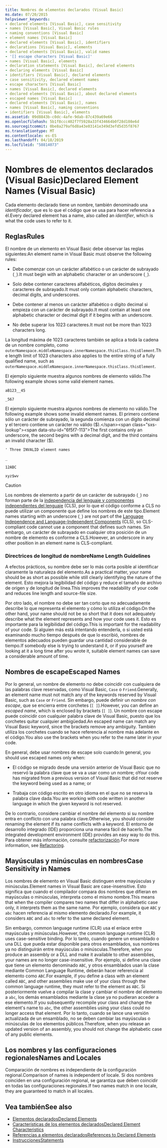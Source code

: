 ```yaml
---
title: Nombres de elementos declarados (Visual Basic)
ms.date: 07/20/2015
helpviewer_keywords:
- declared elements [Visual Basic], case sensitivity
- names [Visual Basic], Visual Basic rules
- naming conventions [Visual Basic]
- element names [Visual Basic]
- declared elements [Visual Basic], identifiers
- declarations [Visual Basic], elements
- declared elements [Visual Basic], valid names
- '[] escape characters [Visual Basic]'
- names [Visual Basic], elements
- declaration statements [Visual Basic], declared elements
- declaring elements [Visual Basic]
- identifiers [Visual Basic], declared elements
- case sensitivity, declared element names
- escape characters [Visual Basic]
- names [Visual Basic], declared elements
- declared elements [Visual Basic], about declared elements
- escaped names [Visual Basic]
- declared elements [Visual Basic], names
- names [Visual Basic], naming conventions
- identifiers [Visual Basic], elements
ms.assetid: 09d8843b-c0dc-4afe-9dab-87c439a69e66
ms.openlocfilehash: 5b1f8ccc402f7f5928a33f434664b0f28d108e6d
ms.sourcegitcommit: 0be8a279af6d8a43e03141e349d3efd5d35f8767
ms.translationtype: MT
ms.contentlocale: es-ES
ms.lasthandoff: 04/18/2019
ms.locfileid: "58814073"
---
```

# <a name="declared-element-names-visual-basic"></a><span data-ttu-id="6f5f7-102">Nombres de elementos declarados (Visual Basic)</span><span class="sxs-lookup"><span data-stu-id="6f5f7-102">Declared Element Names (Visual Basic)</span></span>
<span data-ttu-id="6f5f7-103">Cada elemento declarado tiene un nombre, también denominado una *identificador*, que es lo que el código que se usa para hacer referencia a él.</span><span class="sxs-lookup"><span data-stu-id="6f5f7-103">Every declared element has a name, also called an *identifier*, which is what the code uses to refer to it.</span></span>  
  
## <a name="rules"></a><span data-ttu-id="6f5f7-104">Reglas</span><span class="sxs-lookup"><span data-stu-id="6f5f7-104">Rules</span></span>  
 <span data-ttu-id="6f5f7-105">El nombre de un elemento en Visual Basic debe observar las reglas siguientes:</span><span class="sxs-lookup"><span data-stu-id="6f5f7-105">An element name in Visual Basic must observe the following rules:</span></span>  
  
-   <span data-ttu-id="6f5f7-106">Debe comenzar con un carácter alfabético o un carácter de subrayado (`_`).</span><span class="sxs-lookup"><span data-stu-id="6f5f7-106">It must begin with an alphabetic character or an underscore (`_`).</span></span>  
  
-   <span data-ttu-id="6f5f7-107">Solo debe contener caracteres alfabéticos, dígitos decimales y caracteres de subrayado.</span><span class="sxs-lookup"><span data-stu-id="6f5f7-107">It must only contain alphabetic characters, decimal digits, and underscores.</span></span>  
  
-   <span data-ttu-id="6f5f7-108">Debe contener al menos un carácter alfabético o dígito decimal si empieza con un carácter de subrayado.</span><span class="sxs-lookup"><span data-stu-id="6f5f7-108">It must contain at least one alphabetic character or decimal digit if it begins with an underscore.</span></span>  
  
-   <span data-ttu-id="6f5f7-109">No debe superar los 1023 caracteres.</span><span class="sxs-lookup"><span data-stu-id="6f5f7-109">It must not be more than 1023 characters long.</span></span>  
  
 <span data-ttu-id="6f5f7-110">La longitud máxima de 1023 caracteres también se aplica a toda la cadena de un nombre completo, como `outerNamespace.middleNamespace.innerNamespace.thisClass.thisElement`.</span><span class="sxs-lookup"><span data-stu-id="6f5f7-110">The length limit of 1023 characters also applies to the entire string of a fully qualified name, such as `outerNamespace.middleNamespace.innerNamespace.thisClass.thisElement`.</span></span>  
  
 <span data-ttu-id="6f5f7-111">El ejemplo siguiente muestra algunos nombres de elemento válido.</span><span class="sxs-lookup"><span data-stu-id="6f5f7-111">The following example shows some valid element names.</span></span>  
  
 `aB123__45`  
  
 `_567`  
  
 <span data-ttu-id="6f5f7-112">El ejemplo siguiente muestra algunos nombres de elemento no válido.</span><span class="sxs-lookup"><span data-stu-id="6f5f7-112">The following example shows some invalid element names.</span></span> <span data-ttu-id="6f5f7-113">El primero contiene sólo un carácter de subrayado, la segunda comienza con un dígito decimal y el tercero contiene un carácter no válido ($).</span><span class="sxs-lookup"><span data-stu-id="6f5f7-113">The first contains only an underscore, the second begins with a decimal digit, and the third contains an invalid character ($).</span></span>  
  
 `' Three INVALID element names`  
  
 `_`  
  
 `12ABC`  
  
 `xyz$wv`  
  
> [!CAUTION]
>  <span data-ttu-id="6f5f7-114">Los nombres de elemento a partir de un carácter de subrayado (`_`) no forman parte de la [independencia del lenguaje y componentes independientes del lenguaje](../../../../standard/language-independence-and-language-independent-components.md) (CLS), por lo que el código conforme a CLS no puede utilizar un componente que define los nombres de este tipo.</span><span class="sxs-lookup"><span data-stu-id="6f5f7-114">Element names starting with an underscore (`_`) are not part of the [Language Independence and Language-Independent Components](../../../../standard/language-independence-and-language-independent-components.md) (CLS), so CLS-compliant code cannot use a component that defines such names.</span></span> <span data-ttu-id="6f5f7-115">Sin embargo, un carácter de subrayado en cualquier otra posición de un nombre de elemento es conforme a CLS.</span><span class="sxs-lookup"><span data-stu-id="6f5f7-115">However, an underscore in any other position in an element name is CLS-compliant.</span></span>  
  
### <a name="name-length-guidelines"></a><span data-ttu-id="6f5f7-116">Directrices de longitud de nombre</span><span class="sxs-lookup"><span data-stu-id="6f5f7-116">Name Length Guidelines</span></span>  
 <span data-ttu-id="6f5f7-117">A efectos prácticos, su nombre debe ser lo más corta posible al identificar claramente la naturaleza del elemento.</span><span class="sxs-lookup"><span data-stu-id="6f5f7-117">As a practical matter, your name should be as short as possible while still clearly identifying the nature of the element.</span></span> <span data-ttu-id="6f5f7-118">Esto mejora la legibilidad del código y reduce el tamaño de archivo de origen y de longitud de línea.</span><span class="sxs-lookup"><span data-stu-id="6f5f7-118">This improves the readability of your code and reduces line length and source-file size.</span></span>  
  
 <span data-ttu-id="6f5f7-119">Por otro lado, el nombre no debe ser tan corto que no adecuadamente describe lo que representa el elemento y cómo lo utiliza el código.</span><span class="sxs-lookup"><span data-stu-id="6f5f7-119">On the other hand, your name should not be so short that it does not adequately describe what the element represents and how your code uses it.</span></span> <span data-ttu-id="6f5f7-120">Esto es importante para la legibilidad del código.</span><span class="sxs-lookup"><span data-stu-id="6f5f7-120">This is important for the readability of your code.</span></span> <span data-ttu-id="6f5f7-121">Si alguien más está intentando entenderla, o si usted está examinando mucho tiempo después de que lo escribió, nombres de elementos adecuados pueden guardar una cantidad considerable de tiempo.</span><span class="sxs-lookup"><span data-stu-id="6f5f7-121">If somebody else is trying to understand it, or if you yourself are looking at it a long time after you wrote it, suitable element names can save a considerable amount of time.</span></span>  
  
## <a name="escaped-names"></a><span data-ttu-id="6f5f7-122">Nombres de escape</span><span class="sxs-lookup"><span data-stu-id="6f5f7-122">Escaped Names</span></span>  
 <span data-ttu-id="6f5f7-123">Por lo general, un nombre de elemento no debe coincidir con cualquiera de las palabras clave reservadas, como Visual Basic, `Case` o `Friend`.</span><span class="sxs-lookup"><span data-stu-id="6f5f7-123">Generally, an element name must not match any of the keywords reserved by Visual Basic, such as `Case` or `Friend`.</span></span> <span data-ttu-id="6f5f7-124">Sin embargo, puede definir un *nombre con escape*, que se encierra entre corchetes (`[ ]`).</span><span class="sxs-lookup"><span data-stu-id="6f5f7-124">However, you can define an *escaped name*, which is enclosed by brackets (`[ ]`).</span></span> <span data-ttu-id="6f5f7-125">Un nombre con escape puede coincidir con cualquier palabra clave de Visual Basic, puesto que los corchetes quitar cualquier ambigüedad.</span><span class="sxs-lookup"><span data-stu-id="6f5f7-125">An escaped name can match any Visual Basic keyword, since the brackets remove any ambiguity.</span></span> <span data-ttu-id="6f5f7-126">También utiliza los corchetes cuando se hace referencia al nombre más adelante en el código.</span><span class="sxs-lookup"><span data-stu-id="6f5f7-126">You also use the brackets when you refer to the name later in your code.</span></span>  
  
 <span data-ttu-id="6f5f7-127">En general, debe usar nombres de escape solo cuando:</span><span class="sxs-lookup"><span data-stu-id="6f5f7-127">In general, you should use escaped names only when:</span></span>  
  
-   <span data-ttu-id="6f5f7-128">El código se migrado desde una versión anterior de Visual Basic que no reservó la palabra clave que se va a usar como un nombre; o</span><span class="sxs-lookup"><span data-stu-id="6f5f7-128">Your code has migrated from a previous version of Visual Basic that did not reserve the keyword being used as a name; or</span></span>  
  
-   <span data-ttu-id="6f5f7-129">Trabaja con código escrito en otro idioma en el que no se reserva la palabra clave dada.</span><span class="sxs-lookup"><span data-stu-id="6f5f7-129">You are working with code written in another language in which the given keyword is not reserved.</span></span>  
  
 <span data-ttu-id="6f5f7-130">De lo contrario, considere cambiar el nombre del elemento si su nombre entra en conflicto con una palabra clave.</span><span class="sxs-lookup"><span data-stu-id="6f5f7-130">Otherwise, you should consider renaming the element if its name conflicts with a keyword.</span></span> <span data-ttu-id="6f5f7-131">El entorno de desarrollo integrado (IDE) proporciona una manera fácil de hacerlo.</span><span class="sxs-lookup"><span data-stu-id="6f5f7-131">The integrated development environment (IDE) provides an easy way to do this.</span></span> <span data-ttu-id="6f5f7-132">Para obtener más información, consulte [refactorización](/visualstudio/vb-ide/refactoring-vb).</span><span class="sxs-lookup"><span data-stu-id="6f5f7-132">For more information, see [Refactoring](/visualstudio/vb-ide/refactoring-vb).</span></span>  
  
## <a name="case-sensitivity-in-names"></a><span data-ttu-id="6f5f7-133">Mayúsculas y minúsculas en nombres</span><span class="sxs-lookup"><span data-stu-id="6f5f7-133">Case Sensitivity in Names</span></span>  
 <span data-ttu-id="6f5f7-134">Los nombres de elemento en Visual Basic distinguen entre mayúsculas y minúsculas.</span><span class="sxs-lookup"><span data-stu-id="6f5f7-134">Element names in Visual Basic are case-insensitive.</span></span> <span data-ttu-id="6f5f7-135">Esto significa que cuando el compilador compara dos nombres que difieran en mayúsculas o minúsculas, interpreta como el mismo nombre.</span><span class="sxs-lookup"><span data-stu-id="6f5f7-135">This means that when the compiler compares two names that differ in alphabetic case only, it interprets them as the same name.</span></span> <span data-ttu-id="6f5f7-136">Por ejemplo, considera que `ABC` y `abc` hacen referencia al mismo elemento declarado.</span><span class="sxs-lookup"><span data-stu-id="6f5f7-136">For example, it considers `ABC` and `abc` to refer to the same declared element.</span></span>  
  
 <span data-ttu-id="6f5f7-137">Sin embargo, common language runtime (CLR) usa el enlace entre mayúsculas y minúsculas.</span><span class="sxs-lookup"><span data-stu-id="6f5f7-137">However, the common language runtime (CLR) uses case-sensitive binding.</span></span> <span data-ttu-id="6f5f7-138">Por lo tanto, cuando genere un ensamblado o una DLL que pueda estar disponible para otros ensamblados, sus nombres ya no distinguirán entre mayúsculas o minúsculas.</span><span class="sxs-lookup"><span data-stu-id="6f5f7-138">Therefore, when you produce an assembly or a DLL and make it available to other assemblies, your names are no longer case-insensitive.</span></span> <span data-ttu-id="6f5f7-139">Por ejemplo, si define una clase que tiene un elemento denominado `ABC`, y otros ensamblados usan la clase mediante Common Language Runtime, deberán hacer referencia al elemento como `ABC`.</span><span class="sxs-lookup"><span data-stu-id="6f5f7-139">For example, if you define a class with an element called `ABC`, and other assemblies make use of your class through the common language runtime, they must refer to the element as `ABC`.</span></span> <span data-ttu-id="6f5f7-140">Si posteriormente vuelve a compilar la clase y cambiar el nombre del elemento a `abc`, los demás ensamblados mediante la clase ya no pudieran acceder a ese elemento.</span><span class="sxs-lookup"><span data-stu-id="6f5f7-140">If you subsequently recompile your class and change the element's name to `abc`, the other assemblies using your class could no longer access that element.</span></span> <span data-ttu-id="6f5f7-141">Por lo tanto, cuando se lance una versión actualizada de un ensamblado, no se deben cambiar las mayúsculas o minúsculas de los elementos públicos.</span><span class="sxs-lookup"><span data-stu-id="6f5f7-141">Therefore, when you release an updated version of an assembly, you should not change the alphabetic case of any public elements.</span></span>  
  
## <a name="names-and-locales"></a><span data-ttu-id="6f5f7-142">Los nombres y las configuraciones regionales</span><span class="sxs-lookup"><span data-stu-id="6f5f7-142">Names and Locales</span></span>  
 <span data-ttu-id="6f5f7-143">Comparación de nombres es independiente de la configuración regional.</span><span class="sxs-lookup"><span data-stu-id="6f5f7-143">Comparison of names is independent of locale.</span></span> <span data-ttu-id="6f5f7-144">Si dos nombres coinciden en una configuración regional, se garantiza que deben coincidir en todas las configuraciones regionales.</span><span class="sxs-lookup"><span data-stu-id="6f5f7-144">If two names match in one locale, they are guaranteed to match in all locales.</span></span>  
  
## <a name="see-also"></a><span data-ttu-id="6f5f7-145">Vea también</span><span class="sxs-lookup"><span data-stu-id="6f5f7-145">See also</span></span>

- [<span data-ttu-id="6f5f7-146">Elementos declarados</span><span class="sxs-lookup"><span data-stu-id="6f5f7-146">Declared Elements</span></span>](../../../../visual-basic/programming-guide/language-features/declared-elements/index.md)
- [<span data-ttu-id="6f5f7-147">Características de los elementos declarados</span><span class="sxs-lookup"><span data-stu-id="6f5f7-147">Declared Element Characteristics</span></span>](../../../../visual-basic/programming-guide/language-features/declared-elements/declared-element-characteristics.md)
- [<span data-ttu-id="6f5f7-148">Referencias a elementos declarados</span><span class="sxs-lookup"><span data-stu-id="6f5f7-148">References to Declared Elements</span></span>](../../../../visual-basic/programming-guide/language-features/declared-elements/references-to-declared-elements.md)
- [<span data-ttu-id="6f5f7-149">Instrucciones</span><span class="sxs-lookup"><span data-stu-id="6f5f7-149">Statements</span></span>](../../../../visual-basic/language-reference/statements/index.md)
